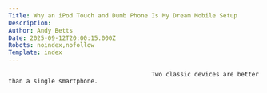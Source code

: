 ```yaml
---
Title: Why an iPod Touch and Dumb Phone Is My Dream Mobile Setup
Description: 
Author: Andy Betts
Date: 2025-09-12T20:00:15.000Z
Robots: noindex,nofollow
Template: index
---
```


                                            Two classic devices are better than a single smartphone.
                                        